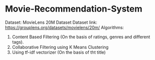 # Movie-Recommendation-System
Dataset: MovieLens 20M Dataset
Dataset link: https://grouplens.org/datasets/movielens/20m/
Algorithms:
1. Content Based Filtering (On the basis of ratings, genres and different tags).
2. Collaborative Filtering using K Means Clustering
3. Using tf-idf vectorizer (On the basis of tht title)
